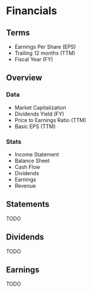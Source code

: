 # Financials

## Terms

- Earnings Per Share (EPS)
- Trailing 12 months (TTM)
- Fiscal Year (FY)

## Overview

### Data

- Market Capitalization
- Dividends Yield (FY)
- Price to Earnings Ratio (TTM)
- Basic EPS (TTM)

### Stats

- Income Statement
- Balance Sheet
- Cash Flow
- Dividends
- Earnings
- Revenue

## Statements

TODO

## Dividends

TODO

## Earnings

TODO
